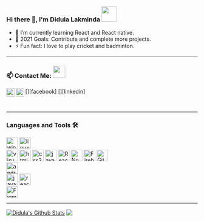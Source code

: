 ### Hi there 👋, I'm Didula Lakminda <img src="https://img.icons8.com/color/96/000000/sri-lanka.png" height="40"/>

- 🌱 I’m currently learning React and React native.
- 🥅 2021 Goals: Contribute and complete more projects.
- ⚡ Fun fact: I love to play cricket and badminton.


---

### 📫 Contact Me: <img src="https://media.giphy.com/media/LnQjpWaON8nhr21vNW/giphy.gif" height="32">


[<img align="left" alt="Didula-Lakminda | Facebook" height="22px" src="https://img.icons8.com/fluent/240/000000/facebook-new.png"/>][facebook]
[<img align="left" alt="Sabesan | LinkedIn" height="22px" src="https://img.icons8.com/fluent/240/000000/linkedin.png"/>][linkedin]
<!-- 
[<img align="left" alt="Sabesan | Facebook" height="22px" src="https://img.icons8.com/fluent/240/000000/facebook-new.png"/>][facebook]
[<img align="left" alt="Sabesan | Instagram" height="22px" src="https://img.icons8.com/fluent/240/000000/instagram-new.png"/>][instagram]
[<img align="left" alt="Sabesan | Messenger" height="22px" src="https://img.icons8.com/fluent/240/000000/facebook-messenger--v2.png"/>][messenger]
[<img align="left" alt="Sabesan | LinkedIn" height="22px" src="https://img.icons8.com/fluent/240/000000/linkedin.png"/>][linkedin]
[<img align="left" alt="Sabesan | Skype" height="22px" src="https://img.icons8.com/color/240/000000/skype--v1.png"/>][skype]
[<img align="left" alt="Sabesan | Telegram" height="22px" src="https://img.icons8.com/color/240/000000/telegram-app--v1.png"/>][telegram] -->

<br />


---

### Languages and Tools 🛠️

<p><img alt="windows" width="30px" src="https://img.icons8.com/color/240/000000/windows-10.png">
<!--   <img alt="macos" width="30px" src="https://img.icons8.com/officel/160/000000/mac-logo.png"> -->
  <img alt="linux" width="30px" src="https://img.icons8.com/color/96/000000/ubuntu.png">
<br />
<img alt="visual studio code" width="30px" src="https://img.icons8.com/fluent/240/000000/visual-studio-code-2019.png" />
<img alt="html5" width="30px" src="https://img.icons8.com/color/240/000000/html-5.png">
<img alt="css3" width="30px" src="https://img.icons8.com/color/240/000000/css3.png">
<img alt="javascript" width="30px" src="https://img.icons8.com/color/240/000000/javascript.png" />
<!-- <img alt="typescript" width="30px" src="https://img.icons8.com/color/240/000000/typescript.png"> -->
<img alt="ReactJs" width="30px" src="https://img.icons8.com/color/240/000000/react-native.png"/>
<!-- <img alt="angularjs" width="30px" src="https://img.icons8.com/color/240/000000/angularjs.png"/> -->
<!-- <img alt="vue-js" width="30px" src="https://img.icons8.com/color/240/000000/vue-js.png"/> -->
<img alt="Node.js" width="30px" src="https://img.icons8.com/color/240/000000/nodejs.png">
<img alt="Firebase" width="30px" src="https://img.icons8.com/color/240/000000/firebase.png"/>
<img alt="Git" width="30px" src="https://img.icons8.com/color/240/000000/git.png">
<br />
<img alt="android" width="30px" src="https://img.icons8.com/color/240/000000/android-os.png"/>
<!-- <img alt="ios" width="30px" src="https://img.icons8.com/color/240/000000/ios-logo.png"/> -->
<br />
<img alt="java" width="30px" src="https://img.icons8.com/color/240/000000/java-coffee-cup-logo--v1.png"/>
<img alt="react-native" width="30px" src="https://img.icons8.com/color/240/000000/react-native.png"/>
<!-- <img alt="flutter" width="30px" src="https://img.icons8.com/color/240/000000/flutter.png"/> -->
<!-- <img alt="swift" width="30px" src="https://img.icons8.com/color/240/000000/swift.png"/> -->
<br />
<img alt="Figma" width="30px" src="https://img.icons8.com/fluent/240/000000/figma.png"/>
<!-- <img alt="adobeXD" width="30px" src="https://img.icons8.com/color/240/000000/adobe-xd--v1.png"/> -->
<!-- <img alt="Sketch" width="30px" src="https://img.icons8.com/plasticine/200/000000/sketch.png"/></p> -->


---
<!-- 
[![Didula's github stats](https://github-readme-stats.vercel.app/api?username=Didula-Lakminda)](https://github.com/Didula-Lakminda/github-readme-stats)

[![Top Langs](https://github-readme-stats.vercel.app/api/top-langs/?username=Didula-Lakminda)](https://github.com/Didula-Lakminda/github-readme-stats) -->

<a href="https://github-readme-stats.vercel.app/api?username=Didula-Lakminda&show_icons=true&hide_border=true&count_private=true&include_all_commits=true&theme=vision-friendly-dark">
	<img align="center" alt="Didula's Github Stats" src="https://github-readme-stats.vercel.app/api?username=Didula-Lakminda&show_icons=true&hide_border=true&count_private=true&include_all_commits=true&theme=vision-friendly-dark" /></a>
<a href="https://github-readme-stats.vercel.app/api/top-langs/?username=Didula-Lakminda&layout=compact&theme=vision-friendly-dark">
	<img align="center" src="https://github-readme-stats.vercel.app/api/top-langs/?username=Didula-Lakminda&layout=compact&theme=vision-friendly-dark" />
</a>

<!-- [linkedin]: https://www.linkedin.com/in/didula-lakminda/
[facebook]: https://www.facebook.com/dmax.lakminda/
<!-- [hackerank]: https://www.hackerrank.com/didulalakminda31 -->

<br />


